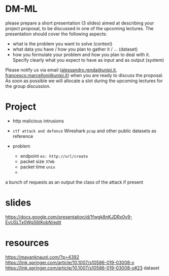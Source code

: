 # DM-ML

please prepare a short presentation (3 slides) aimed at describing your project proposal, to be discussed in one of the upcoming lectures.
The presentation should cover the following aspects:
- what is the problem you want to solve (context)
- what data you have / how you plan to gather it / … (dataset)
- how you formulate your problem and how you plan to deal with it. Specify clearly what you expect to have as input and as output (system)

Please notify us via email (alessandro.renda@unipi.it, francesco.marcelloni@unipi.it) when you are ready to discuss the proposal. As soon as possible we will allocate a slot during the upcoming lectures for the group discussion.

# Project

- http malicious intrusions
- `ctf attack and defence` Wireshark `pcap` and other public datasets as reference

- problem 

	- endpoint 			`es: http://url/create`
	- packet size 		`37mb`
	- packet time		`unix`
	- 

a bunch of requests as an output the class of the attack if present

# slides
https://docs.google.com/presentation/d/1fwgk8nKJDRx0v9-EvUSLTx0WgS6IKobN/edit

# resources

https://mayanknauni.com/?p=4392
https://link.springer.com/article/10.1007/s10586-019-03008-x
https://link.springer.com/article/10.1007/s10586-019-03008-x#23 dataset



